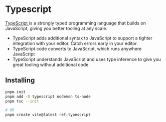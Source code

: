 # Typescript

[TypeScript ](https://www.typescriptlang.org/docs/handbook/intro.html)is a strongly typed programming language that builds on JavaScript, giving you better tooling at any scale.

- TypeScript adds additional syntax to JavaScript to support a tighter integration with your editor. Catch errors early in your editor.
- TypeScript code converts to JavaScript, which runs anywhere JavaScript
- TypeScript understands JavaScript and uses type inference to give you great tooling without additional code.

## Installing

```sh
pnpm init
pnpm add -D typescript nodemon ts-node
pnpm tsc --init

# OR
pnpm create vite@latest ref-typescript
```
